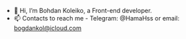 - 👋 Hi, I’m Bohdan Koleiko, a Front-end developer.
- 📫 Contacts to reach me - Telegram: @HamaHss or email: bogdankol@icloud.com

<!---
HamaHs/HamaHs is a ✨ special ✨ repository because its `README.md` (this file) appears on your GitHub profile.
You can click the Preview link to take a look at your changes.
--->
